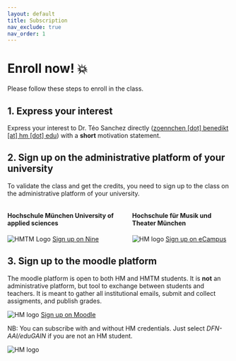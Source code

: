 ```yaml
---
layout: default
title: Subscription
nav_exclude: true
nav_order: 1
---
```


#  **Enroll now! 💥**

Please follow these steps to enroll in the class.

## 1. Express your interest

Express your interest to Dr. Téo Sanchez directly ([zoennchen [dot] benedikt [at] hm [dot] edu](mailto:zoennchen.benedikt@hm.edu)) with a **short** motivation statement.

## 2. Sign up on the administrative platform of your university 

To validate the class and get the credits, you need to sign up to the class on the administrative platform of your university.

<div class="columns">
  <div class="column">
    <h4>Hochschule München University of applied sciences</h4>
    <img src="{{ '/assets/images/logos/hm_logo.png' | relative_url }}" alt="HMTM Logo">
    <a href="https://nine.hm.edu/" class="btn fs-5 mb-4 mb-md-0 mr-2" target="_blank">Sign up on Nine</a>

  </div>
  <div class="column">
    <h4>Hochschule für Musik und Theater München</h4>
    <img src="{{ '/assets/images/logos/hmtm_logo.png' | relative_url }}" alt="HM logo">
        <a href="https://ecampus.musikhochschule-muenchen.de/" class="btn fs-5 mb-4 mb-md-0 mr-2" target="_blank">Sign up on eCampus</a>


  </div>
</div>

## 3. Sign up to the moodle platform

The moodle platform is open to both HM and HMTM students. It is **not** an administrative platform, but tool to exchange between students and teachers.
It is meant to gather all institutional emails, submit and collect assigments, and publish grades.

<div class="column">
    <img src="{{ '/assets/images/logos/moodle_logo.png' | relative_url }}" alt="HM logo">
        <a href="https://moodle.hm.edu/course/view.php?id=23408" class="btn fs-5 mb-4 mb-md-0 mr-2" target="_blank">Sign up on Moodle</a>
  </div>

NB: You can subscribe with and without HM credentials. Just select *DFN-AAI/eduGAIN* if you are not an HM student.
<div class="column">
  <img src="{{ '/assets/images/subscription_tuto.png' | relative_url }}" alt="HM logo">
  </div>



<!-- 
#  Who can participate? 

<div class="columns">
  <div class="column">
    <h4>Hochschule München University of applied sciences</h4>
    <ul>
      <li>Bachelor student in Computer Science, credited as FWP-subject;</li>
      <li>Bachelor student in Data Science, credited as FWP-subject;</li>
      <li>Bachelor student in Computer Science and Design, prerequisite of 90 achieved ECTS;</li>
      <li>Bachelor student in Digital Engineering, prerequisite of 90 achieved ECTS;</li>
    </ul>
  </div>
  <div class="column">
    <h4>Hochschule für Musik und Theater München</h4>
    Any student
  </div>
</div>




 --> 
